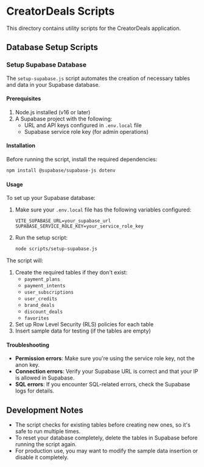 # CreatorDeals Scripts

This directory contains utility scripts for the CreatorDeals application.

## Database Setup Scripts

### Setup Supabase Database

The `setup-supabase.js` script automates the creation of necessary tables and data in your Supabase database.

#### Prerequisites

1. Node.js installed (v16 or later)
2. A Supabase project with the following:
   - URL and API keys configured in `.env.local` file
   - Supabase service role key (for admin operations)

#### Installation

Before running the script, install the required dependencies:

```bash
npm install @supabase/supabase-js dotenv
```

#### Usage

To set up your Supabase database:

1. Make sure your `.env.local` file has the following variables configured:
   ```
   VITE_SUPABASE_URL=your_supabase_url
   SUPABASE_SERVICE_ROLE_KEY=your_service_role_key
   ```

2. Run the setup script:
   ```bash
   node scripts/setup-supabase.js
   ```

The script will:
1. Create the required tables if they don't exist:
   - `payment_plans`
   - `payment_intents`
   - `user_subscriptions`
   - `user_credits`
   - `brand_deals`
   - `discount_deals`
   - `favorites`
2. Set up Row Level Security (RLS) policies for each table
3. Insert sample data for testing (if the tables are empty)

#### Troubleshooting

- **Permission errors**: Make sure you're using the service role key, not the anon key.
- **Connection errors**: Verify your Supabase URL is correct and that your IP is allowed in Supabase.
- **SQL errors**: If you encounter SQL-related errors, check the Supabase logs for details.

## Development Notes

- The script checks for existing tables before creating new ones, so it's safe to run multiple times.
- To reset your database completely, delete the tables in Supabase before running the script again.
- For production use, you may want to modify the sample data insertion or disable it completely. 